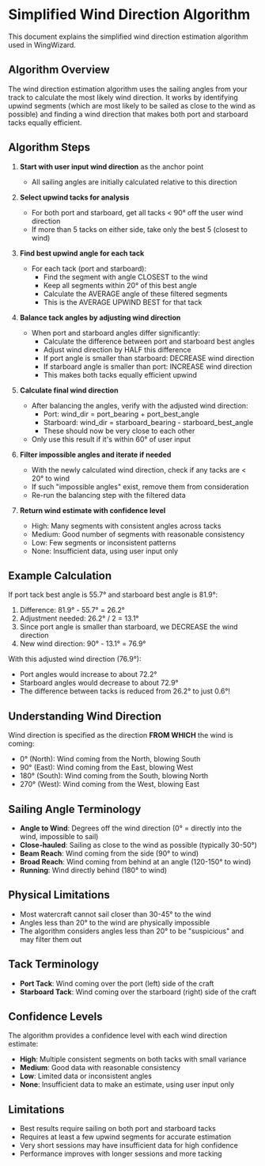 # Simplified Wind Direction Algorithm

This document explains the simplified wind direction estimation algorithm used in WingWizard.

## Algorithm Overview

The wind direction estimation algorithm uses the sailing angles from your track to calculate the most likely wind direction. It works by identifying upwind segments (which are most likely to be sailed as close to the wind as possible) and finding a wind direction that makes both port and starboard tacks equally efficient.

## Algorithm Steps

1. **Start with user input wind direction** as the anchor point
   - All sailing angles are initially calculated relative to this direction

2. **Select upwind tacks for analysis**
   - For both port and starboard, get all tacks < 90° off the user wind direction
   - If more than 5 tacks on either side, take only the best 5 (closest to wind)

3. **Find best upwind angle for each tack**
   - For each tack (port and starboard):
     - Find the segment with angle CLOSEST to the wind
     - Keep all segments within 20° of this best angle
     - Calculate the AVERAGE angle of these filtered segments
     - This is the AVERAGE UPWIND BEST for that tack

4. **Balance tack angles by adjusting wind direction**
   - When port and starboard angles differ significantly:
     - Calculate the difference between port and starboard best angles
     - Adjust wind direction by HALF this difference
     - If port angle is smaller than starboard: DECREASE wind direction
     - If starboard angle is smaller than port: INCREASE wind direction
     - This makes both tacks equally efficient upwind

5. **Calculate final wind direction**
   - After balancing the angles, verify with the adjusted wind direction:
     - Port: wind_dir = port_bearing + port_best_angle
     - Starboard: wind_dir = starboard_bearing - starboard_best_angle
     - These should now be very close to each other
   - Only use this result if it's within 60° of user input

6. **Filter impossible angles and iterate if needed**
   - With the newly calculated wind direction, check if any tacks are < 20° to wind
   - If such "impossible angles" exist, remove them from consideration
   - Re-run the balancing step with the filtered data

7. **Return wind estimate with confidence level**
   - High: Many segments with consistent angles across tacks
   - Medium: Good number of segments with reasonable consistency
   - Low: Few segments or inconsistent patterns
   - None: Insufficient data, using user input only

## Example Calculation

If port tack best angle is 55.7° and starboard best angle is 81.9°:
1. Difference: 81.9° - 55.7° = 26.2°
2. Adjustment needed: 26.2° / 2 = 13.1°
3. Since port angle is smaller than starboard, we DECREASE the wind direction
4. New wind direction: 90° - 13.1° = 76.9°

With this adjusted wind direction (76.9°):
- Port angles would increase to about 72.2°
- Starboard angles would decrease to about 72.9°
- The difference between tacks is reduced from 26.2° to just 0.6°!

## Understanding Wind Direction

Wind direction is specified as the direction **FROM WHICH** the wind is coming:
- 0° (North): Wind coming from the North, blowing South
- 90° (East): Wind coming from the East, blowing West
- 180° (South): Wind coming from the South, blowing North
- 270° (West): Wind coming from the West, blowing East

## Sailing Angle Terminology

- **Angle to Wind**: Degrees off the wind direction (0° = directly into the wind, impossible to sail)
- **Close-hauled**: Sailing as close to the wind as possible (typically 30-50°)
- **Beam Reach**: Wind coming from the side (90° to wind)
- **Broad Reach**: Wind coming from behind at an angle (120-150° to wind)
- **Running**: Wind directly behind (180° to wind)

## Physical Limitations

- Most watercraft cannot sail closer than 30-45° to the wind
- Angles less than 20° to the wind are physically impossible
- The algorithm considers angles less than 20° to be "suspicious" and may filter them out

## Tack Terminology

- **Port Tack**: Wind coming over the port (left) side of the craft
- **Starboard Tack**: Wind coming over the starboard (right) side of the craft

## Confidence Levels

The algorithm provides a confidence level with each wind direction estimate:

- **High**: Multiple consistent segments on both tacks with small variance
- **Medium**: Good data with reasonable consistency
- **Low**: Limited data or inconsistent angles
- **None**: Insufficient data to make an estimate, using user input only

## Limitations

- Best results require sailing on both port and starboard tacks
- Requires at least a few upwind segments for accurate estimation
- Very short sessions may have insufficient data for high confidence
- Performance improves with longer sessions and more tacking